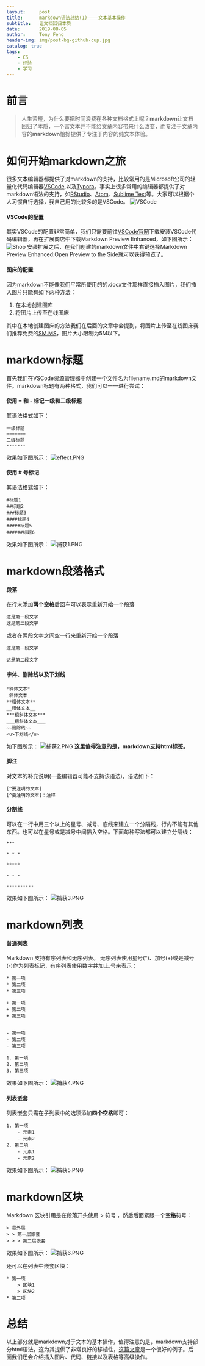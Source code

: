 ```yaml
---
layout:     post
title:      markdown语法总结(1)————文本基本操作
subtitle:   让文档回归本质
date:       2019-08-05
author:     Tony Feng
header-img: img/post-bg-github-cup.jpg
catalog: true
tags:
    - CS
    - 经验
    - 学习
---
```


# 前言
>人生苦短，为什么要把时间浪费在各种文档格式上呢？**markdown**让文档回归了本质，一个富文本并不能给文章内容带来什么改变，而专注于文章内容的**markdown**恰好提供了专注于内容的纯文本体验。

# 如何开始markdown之旅

很多文本编辑器都提供了对markdown的支持，比较常用的是Microsoft公司的轻量化代码编辑器[VSCode](https://code.visualstudio.com/),以及[Typora](https://typora.io/)。事实上很多常用的编辑器都提供了对markdown语法的支持，如[RStudio](https://www.rstudio.com/)、[Atom](https://atom.io/)、[Sublime Text](https://www.sublimetext.com/)等。大家可以根据个人习惯自行选择，我自己用的比较多的是VSCode。
![VSCode](https://i.loli.net/2019/08/05/kSMbJWh2E8lwgYV.png)

#### VSCode的配置

其实VSCode的配置非常简单，我们只需要前往[VSCode官网](https://code.visualstudio.com/)下载安装VSCode代码编辑器，再在扩展商店中下载Markdown Preview Enhanced，如下图所示：
![Shop](https://i.loli.net/2019/08/05/l84fqbmKYVGDvsp.png)
安装扩展之后，在我们创建的markdown文件中右键选择Markdown Preview Enhanced:Open Preview to the Side就可以获得预览了。

#### 图床的配置

因为markdown不能像我们平常所使用的的.docx文件那样直接插入图片，我们插入图片只能有如下两种方法：
1. 在本地创建图库
2. 将图片上传至在线图床

其中在本地创建图床的方法我们在后面的文章中会提到，将图片上传至在线图床我们推荐免费的[SM.MS](https://sm.ms)，图片大小限制为5M以下。

# markdown标题

首先我们在VSCode资源管理器中创建一个文件名为filename.md的markdown文件。markdown标题有两种格式，我们可以一一进行尝试：

#### 使用 = 和 - 标记一级和二级标题

其语法格式如下：
```
一级标题
=======
二级标题
-------
```
效果如下图所示：
![effect.PNG](https://i.loli.net/2019/08/06/Nu9dObM8ZC46mwG.png)

#### 使用 # 号标记

其语法格式如下：
```
#标题1
##标题2
###标题3
####标题4
#####标题5
######标题6
```
效果如下图所示：
![捕获1.PNG](https://i.loli.net/2019/08/06/LpnNewJ2hDqE1Tb.png)

# markdown段落格式

#### 段落
在行末添加**两个空格**后回车可以表示重新开始一个段落
```
这是第一段文字  
这是第二段文字
```
或者在两段文字之间空一行来重新开始一个段落
```
这是第一段文字

这是第二段文字
```

#### 字体、删除线以及下划线
```
*斜体文本*
_斜体文本_
**粗体文本**
__粗体文本__
***粗斜体文本***
___粗斜体文本___
~~删除线~~
<u>下划线</u>
```
如下图所示：
![捕获2.PNG](https://i.loli.net/2019/08/06/Dbx4fQm7GAPUakK.png)
**这里值得注意的是，markdown支持html标签。**

#### 脚注

对文本的补充说明(一些编辑器可能不支持该语法)，语法如下：
```
[^要注明的文本]
[^要注明的文本]：注释
```

#### 分割线

可以在一行中用三个以上的星号、减号、底线来建立一个分隔线，行内不能有其他东西。也可以在星号或是减号中间插入空格。下面每种写法都可以建立分隔线：
```
***

* * *

*****

- - -

----------
```
效果如下图所示：
![捕获3.PNG](https://i.loli.net/2019/08/06/ScQkPGhNOTiWbvB.png)

# markdown列表

#### 普通列表

Markdown 支持有序列表和无序列表。
无序列表使用星号(*)、加号(+)或是减号(-)作为列表标记，有序列表使用数字并加上.号来表示：
```
* 第一项
* 第二项
* 第三项

+ 第一项
+ 第二项
+ 第三项


- 第一项
- 第二项
- 第三项

1. 第一项
2. 第二项
3. 第三项
```
效果如下图所示：
![捕获4.PNG](https://i.loli.net/2019/08/06/ZWliMYCJRjpPc73.png)

#### 列表嵌套

列表嵌套只需在子列表中的选项添加**四个空格**即可：
```
1. 第一项
    - 元素1
    - 元素2
2. 第二项
    - 元素1
    - 元素2
```
效果如下图所示：
![捕获5.PNG](https://i.loli.net/2019/08/06/SzyMlhPw2ZYnNoA.png)

# markdown区块

Markdown 区块引用是在段落开头使用 > 符号 ，然后后面紧跟一个**空格**符号：
```
> 最外层
> > 第一层嵌套
> > > 第二层嵌套
```
效果如下图所示：
![捕获6.PNG](https://i.loli.net/2019/08/06/JjVEMBomZLgq7Sn.png)

还可以在列表中嵌套区块：
```
* 第一项
    > 区块1
    > 区块2
* 第二项
```

# 总结

以上部分就是markdown对于文本的基本操作，值得注意的是，markdown支持部分html语法，这为其提供了非常良好的移植性，<a href=https://wuchenxu.com/2015/12/30/Markdown-html-compare/>这篇文章</a>是一个很好的例子。后面我们还会介绍插入图片、代码、链接以及表格等高级操作。





